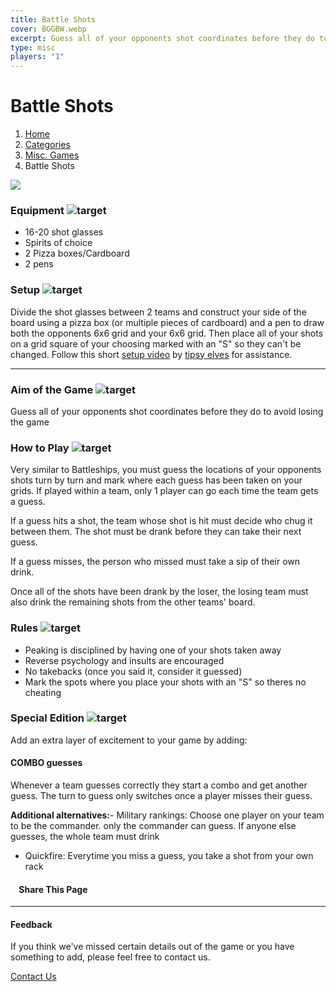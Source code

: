 ```yaml
---
title: Battle Shots
cover: BGGBW.webp
excerpt: Guess all of your opponents shot coordinates before they do to avoid losing the game
type: misc
players: "1"
---
```


# Battle Shots

1.  [Home](/)
2.  [Categories](GameCategories)
3.  [Misc. Games](GameCategories/MiscGames)
4.  Battle Shots

![](/images/battleshots.webp)

### Equipment ![target](/images/liquor.webp)

-   16-20 shot glasses
-   Spirits of choice
-   2 Pizza boxes/Cardboard
-   2 pens

### Setup ![target](/images/settings.webp)

Divide the shot glasses between 2 teams and construct your side of the board using a pizza box (or multiple pieces of cardboard) and a pen to draw both the opponents 6x6 grid and your 6x6 grid. Then place all of your shots on a grid square of your choosing marked with an "S" so they can't be changed. Follow this short [setup video](https://www.youtube.com/watch?v=YlVWspeDEgw) by [tipsy elves](https://www.youtube.com/channel/UCLIzW8i9xH6vhyPdYuWyfNQ) for assistance.

* * *

### Aim of the Game ![target](/images/target.webp)

Guess all of your opponents shot coordinates before they do to avoid losing the game

### How to Play ![target](/images/question.webp)

Very similar to Battleships, you must guess the locations of your opponents shots turn by turn and mark where each guess has been taken on your grids. If played within a team, only 1 player can go each time the team gets a guess.

If a guess hits a shot, the team whose shot is hit must decide who chug it between them. The shot must be drank before they can take their next guess.

If a guess misses, the person who missed must take a sip of their own drink.

Once all of the shots have been drank by the loser, the losing team must also drink the remaining shots from the other teams' board.

### Rules ![target](/images/rules.webp)

-   Peaking is disciplined by having one of your shots taken away
-   Reverse psychology and insults are encouraged
-   No takebacks (once you said it, consider it guessed)
-   Mark the spots where you place your shots with an "S" so theres no cheating

### Special Edition ![target](/images/special.webp)

Add an extra layer of excitement to your game by adding:

#### **COMBO guesses**

Whenever a team guesses correctly they start a combo and get another guess. The turn to guess only switches once a player misses their guess.

**Additional alternatives:**-   Military rankings: Choose one player on your team to be the commander. only the commander can guess. If anyone else guesses, the whole team must drink
-   Quickfire: Everytime you miss a guess, you take a shot from your own rack

####     Share This Page

[](https://www.facebook.com/sharer/sharer.php?u=beergogglegames.co.uk/GameCategories/MiscGames/battleshots)[](https://www.instagram.com/direct/new/)[](https://twitter.com/intent/tweet?url=beergogglegames.co.uk/GameCategories/MiscGames/battleshots)

* * *

#### Feedback

If you think we've missed certain details out of the game or you have something to add, please feel free to contact us.

  
  
  
[Contact Us](contact)

